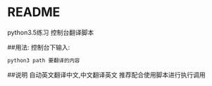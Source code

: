 # README
python3.5练习
控制台翻译脚本

##用法:
控制台下输入:

```cmd
python3 path 要翻译的内容
```

##说明
自动英文翻译中文,中文翻译英文
推荐配合使用脚本进行执行调用

